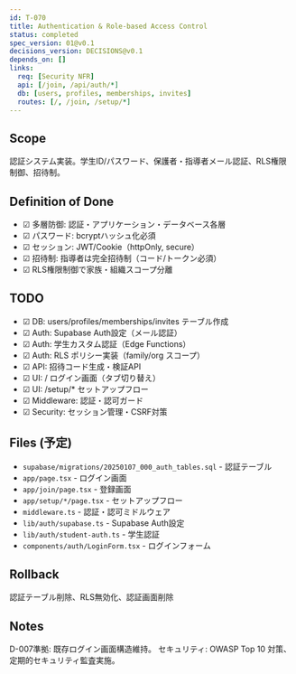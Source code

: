 ```yaml
---
id: T-070
title: Authentication & Role-based Access Control
status: completed
spec_version: 01@v0.1
decisions_version: DECISIONS@v0.1
depends_on: []
links:
  req: [Security NFR]
  api: [/join, /api/auth/*]
  db: [users, profiles, memberships, invites]
  routes: [/, /join, /setup/*]
---
```


## Scope
認証システム実装。学生ID/パスワード、保護者・指導者メール認証、RLS権限制御、招待制。

## Definition of Done
- ☑ 多層防御: 認証・アプリケーション・データベース各層
- ☑ パスワード: bcryptハッシュ化必須
- ☑ セッション: JWT/Cookie（httpOnly, secure）
- ☑ 招待制: 指導者は完全招待制（コード/トークン必須）
- ☑ RLS権限制御で家族・組織スコープ分離

## TODO
- ☑ DB: users/profiles/memberships/invites テーブル作成
- ☑ Auth: Supabase Auth設定（メール認証）
- ☑ Auth: 学生カスタム認証（Edge Functions）
- ☑ Auth: RLS ポリシー実装（family/org スコープ）
- ☑ API: 招待コード生成・検証API
- ☑ UI: / ログイン画面（タブ切り替え）
- ☑ UI: /setup/* セットアップフロー
- ☑ Middleware: 認証・認可ガード
- ☑ Security: セッション管理・CSRF対策

## Files (予定)
- `supabase/migrations/20250107_000_auth_tables.sql` - 認証テーブル
- `app/page.tsx` - ログイン画面
- `app/join/page.tsx` - 登録画面
- `app/setup/*/page.tsx` - セットアップフロー
- `middleware.ts` - 認証・認可ミドルウェア
- `lib/auth/supabase.ts` - Supabase Auth設定
- `lib/auth/student-auth.ts` - 学生認証
- `components/auth/LoginForm.tsx` - ログインフォーム

## Rollback
認証テーブル削除、RLS無効化、認証画面削除

## Notes
D-007準拠: 既存ログイン画面構造維持。
セキュリティ: OWASP Top 10 対策、定期的セキュリティ監査実施。